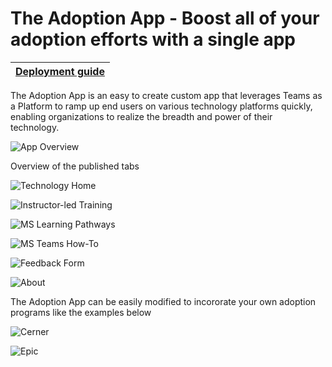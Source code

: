 # The Adoption App - Boost all of your adoption efforts with a single app 

| [Deployment guide](https://github.com/akporzondek/adoption_app/wiki/Deployment-Guide) |
| ---- |

The Adoption App is an easy to create custom app that leverages Teams as a Platform to ramp up end users on various technology platforms quickly, enabling organizations to realize the breadth and power of their technology. 

![App Overview](https://github.com/akporzondek/adoption_app/raw/main/readme_images/app_overview.PNG)

Overview of the published tabs

![Technology Home](https://github.com/akporzondek/adoption_app/raw/main/readme_images/readme_technology_home.PNG)

![Instructor-led Training](https://github.com/akporzondek/adoption_app/raw/main/readme_images/readme_instructorled.PNG)

![MS Learning Pathways](https://github.com/akporzondek/adoption_app/raw/main/readme_images/readme_mslearningpathways.PNG)

![MS Teams How-To](https://github.com/akporzondek/adoption_app/raw/main/readme_images/readme_msteams_howto.PNG)

![Feedback Form](https://github.com/akporzondek/adoption_app/raw/main/readme_images/readme_feedbackform.PNG)

![About](https://github.com/akporzondek/adoption_app/raw/main/readme_images/readme_about.PNG)

The Adoption App can be easily modified to incororate your own adoption programs like the examples below

![Cerner](https://github.com/akporzondek/adoption_app/raw/main/readme_images/readme_cerner.PNG)

![Epic](https://github.com/akporzondek/adoption_app/raw/main/readme_images/readme_epic.PNG)

